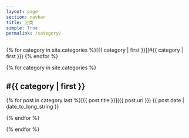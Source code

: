 ```yaml
---
layout: page
section: navbar
title: 分类
simple: True
permalink: /category/
---
```

{% for category in site.categories %}[{{ category | first }}](#{{ category | first }}) {% endfor %}

{% for category in site.categories %}
<h2><a name="{{ category | first }}">#{{ category | first }}</a></h2>

{% for post in category.last %}[{{ post.title }}]({{ post.url }}) <span class="pull-right">{{ post.date | date_to_long_string }}</span>

{% endfor %}

{% endfor %}
